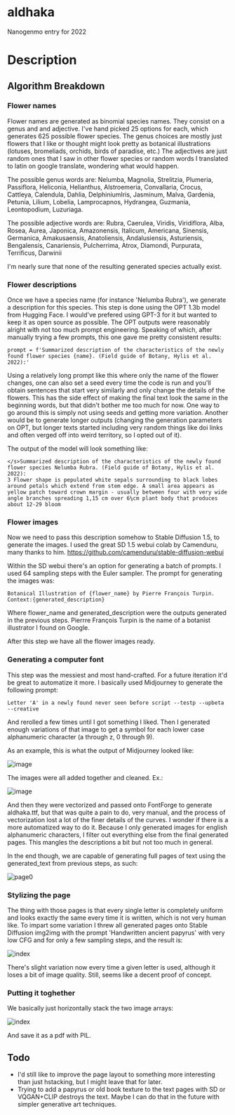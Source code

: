 # aldhaka
Nanogenmo entry for 2022

# Description
## Algorithm Breakdown
### Flower names

Flower names are generated as binomial species names. They consist on a genus and and adjective.
I've hand picked 25 options for each, which generates 625 possible flower species. 
The genus choices are mostly just flowers that I like or thought might look pretty as botanical illustrations (lotuses, bromeliads, orchids, birds of paradise, etc.)
The adjectives are just random ones that I saw in other flower species or random words I translated to latin on google translate, wondering what would happen.

The possible genus words are: Nelumba, Magnolia, Strelitzia, Plumeria, Passiflora, Heliconia, Helianthus, Alstroemeria, Convallaria, Crocus, Cattleya, Calendula, Dahlia, DelphiniumIris, Jasminum, Malva, Gardenia, Petunia, Lilium, Lobelia, Lamprocapnos, Hydrangea, Guzmania, Leontopodium, Luzuriaga.

The possible adjective words are: Rubra, Caerulea, Viridis, Viridiflora, Alba, Rosea, Aurea, Japonica, Amazonensis, Italicum, Americana, Sinensis, Germanica, Amakusaensis, Anatoliensis, Andalusiensis, Asturiensis, Bengalensis, Canariensis, Pulcherrima, Atrox, Diamondi, Purpurata, Terrificus, Darwinii

I'm nearly sure that none of the resulting generated species actually exist.

### Flower descriptions

Once we have a species name (for instance 'Nelumba Rubra'), we generate a description for this species. This step is done using the OPT 1.3b model from Hugging Face. I would've prefered using GPT-3 for it but wanted to keep it as open source as possible. The OPT outputs were reasonably alright with not too much prompt engineering.
Speaking of which, after manually trying a few prompts, this one gave me pretty consistent results:

```
prompt = f'Summarized description of the characteristics of the newly found flower species {name}. (Field guide of Botany, Hylis et al. 2022):'
```

Using a relatively long prompt like this where only the name of the flower changes, one can also set a seed every time the code is run and you'll obtain sentences that start very similarly and only change the details of the flowers. This has the side effect of making the final text look the same in the beginning words, but that didn't bother me too much for now. One way to go around this is simply not using seeds and getting more variation. Another would be to generate longer outputs (changing the generation parameters on OPT, but longer texts started including very random things like doi links and often verged off into weird territory, so I opted out of it).

The output of the model will look something like:

```
</s>Summarized description of the characteristics of the newly found flower species Nelumba Rubra. (Field guide of Botany, Hylis et al. 2022):
3 Flower shape is pepulated white sepals surrounding to black lobes around petals which extend from stem edge. A small area appears as yellow patch toward crown margin - usually between four with very wide angle branches spreading 1‚15 cm over 6¼cm plant body that produces about 12-29 bloom
```

### Flower images

Now we need to pass this description somehow to Stable Diffusion 1.5, to generate the images.
I used the great SD 1.5 webui colab by Camenduru, many thanks to him. https://github.com/camenduru/stable-diffusion-webui

Within the SD webui there's an option for generating a batch of prompts. I used 64 sampling steps with the Euler sampler.
The prompt for generating the images was:
```
Botanical Illustration of {flower_name} by Pierre François Turpin. Context:{generated_description}
```
Where flower_name and generated_description were the outputs generated in the previous steps. Pierrre François Turpin is the name of a botanist illustrator I found on Google.

After this step we have all the flower images ready.

### Generating a computer font

This step was the messiest and most hand-crafted. For a future iteration it'd be great to automatize it more. I basically used Midjourney to generate the following prompt:

```
Letter 'A' in a newly found never seen before script --testp --upbeta --creative
```

And rerolled a few times until I got something I liked. Then I generated enough variations of that image to get a symbol for each lower case alphanumeric character (a through z, 0 through 9).

As an example, this is what the output of Midjourney looked like:

![image](https://user-images.githubusercontent.com/88170094/204150569-77bc2238-be13-41ad-bd24-eb31fcebed7b.png)

The images were all added together and cleaned. Ex.:

![image](https://user-images.githubusercontent.com/88170094/204150745-3f9d727c-4d6b-4aec-ae82-3a0e03de11d6.png)

And then they were vectorized and passed onto FontForge to generate aldhaka.ttf, but that was quite a pain to do, very manual, and the process of vectorization lost a lot of the finer details of the curves. I wonder if there is a more automatized way to do it.
Because I only generated images for english alphanumeric characters, I filter out everything else from the final generated pages. This mangles the descriptions a bit but not too much in general.

In the end though, we are capable of generating full pages of text using the generated_text from previous steps, as such:

![page0](https://user-images.githubusercontent.com/88170094/204150846-9b92673e-d0b9-40fa-9fe5-c710a5ded77d.png)

### Stylizing the page

The thing with those pages is that every single letter is completely uniform and looks exactly the same every time it is written, which is not very human like. To impart some variation I threw all generated pages onto Stable Diffusion img2img with the prompt 'Handwritten ancient papyrus' with very low CFG and for only a few sampling steps, and the result is:

![index](https://user-images.githubusercontent.com/88170094/204150999-053cc35d-5807-4941-be96-3c3a760e72e0.png)

There's slight variation now every time a given letter is used, although it loses a bit of image quality. Still, seems like a decent proof of concept.

### Putting it toghether

We basically just horizontally stack the two image arrays:

![index](https://user-images.githubusercontent.com/88170094/204151066-e0feae64-6965-4373-89b7-ed9c553dc2b8.png)

And save it as a pdf with PIL.

## Todo

- I'd still like to improve the page layout to something more interesting than just hstacking, but I might leave that for later.
- Trying to add a papyrus or old book texture to the text pages with SD or VQGAN+CLIP destroys the text. Maybe I can do that in the future with simpler generative art techniques.
